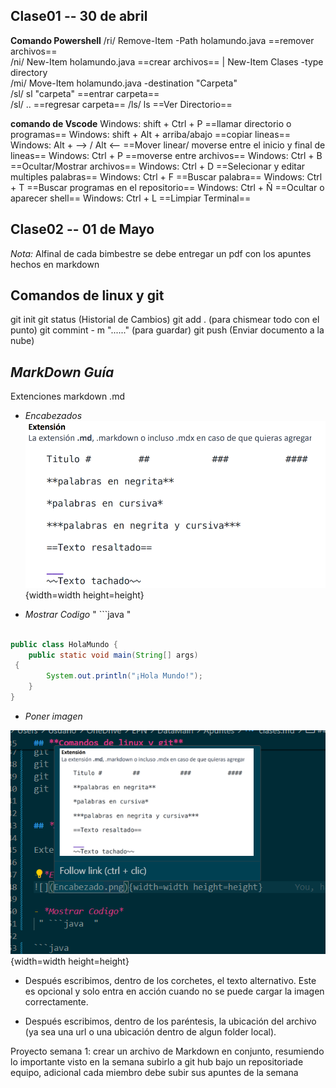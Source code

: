 ## **Clase01 -- 30 de abril**

**Comando Powershell**
/ri/  Remove-Item -Path holamundo.java   ==remover archivos==   
/ni/  New-Item holamundo.java            ==crear archivos== |  New-Item Clases -type directory  
/mi/  Move-Item holamundo.java -destination "Carpeta"         
/sl/  sl "carpeta"                       ==entrar carpeta==     
/sl/ .. ==regresar carpeta==
/ls/  ls                                 ==Ver Directorio==

**comando de Vscode**
Windows: shift + Ctrl + P           ==llamar directorio o programas==
Windows: shift + Alt + arriba/abajo ==copiar lineas==
Windows: Alt + --> / Alt <--        ==Mover linear/ moverse entre el inicio y final de lineas==
Windows: Ctrl + P                   ==moverse entre archivos==
Windows: Ctrl + B                   ==Ocultar/Mostrar archivos==
Windows: Ctrl + D                   ==Selecionar y editar multiples palabras==
Windows: Ctrl + F                   ==Buscar palabra==
Windows: Ctrl + T                   ==Buscar programas en el repositorio==
Windows: Ctrl + Ñ                   ==Ocultar o aparecer shell==
Windows: Ctrl + L                   ==Limpiar Terminal==

## **Clase02 -- 01 de Mayo**

*Nota:* Alfinal de cada bimbestre se debe entregar un pdf con los apuntes hechos en markdown

## **Comandos de linux y git** 
git init 
git status (Historial de Cambios)
git add . (para chismear todo con el punto)
git commint - m "......" (para guardar)
git push (Enviar documento a la nube)


## *MarkDown Guía*

Extenciones markdown  .md 

- *Encabezados*
![](Encabezado.png){width=width height=height}

- *Mostrar Codigo*
 " ```java  "

```java 

public class HolaMundo {
    public static void main(String[] args)
 {
        System.out.println("¡Hola Mundo!");
    }
}
```

- *Poner imagen*

![](ej.png){width=width height=height}


- Después escribimos, dentro de los corchetes, el texto alternativo. Este es opcional y solo entra en acción cuando no se puede cargar la imagen correctamente.

- Después escribimos, dentro de los paréntesis, la ubicación del archivo (ya sea una url o una ubicación dentro de algun folder local).

Proyecto semana 1: crear un archivo de Markdown en conjunto, resumiendo lo importante visto en la semana subirlo a git hub bajo un repositoriade equipo, adicional cada miembro debe subir sus apuntes de la semana 